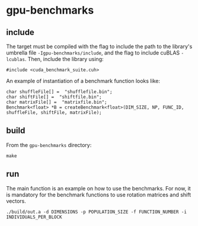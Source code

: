 # gpu-benchmarks
## include
The target must be compiled with the flag to include the path to the library's umbrella file `-Igpu-benchmarks/include`, and the flag to include cuBLAS `-lcublas`. Then, include the library using:
```
#include <cuda_benchmark_suite.cuh>
```
An example of instantiation of a benchmark function looks like:
```
char shuffleFile[] =  "shufflefile.bin";
char shiftFile[] =  "shiftfile.bin";
char matrixFile[] =  "matrixfile.bin";
Benchmark<float> *B = createBenchmark<float>(DIM_SIZE, NP, FUNC_ID, shuffleFile, shiftFile, matrixFile);
```

## build

From the `gpu-benchmarks` directory:
```
make
```
## run
The main function is an example on how to use the benchmarks. For now, it is mandatory for the benchmark functions to use rotation matrices and shift vectors. 
```
./build/out.a -d DIMENSIONS -p POPULATION_SIZE -f FUNCTION_NUMBER -i INDIVIDUALS_PER_BLOCK  
```
